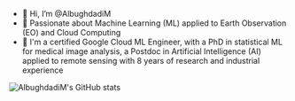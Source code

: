 - 👋 Hi, I’m @AlbughdadiM
- 👀 Passionate about Machine Learning (ML) applied to Earth Observation (EO) and Cloud Computing
- 🌱 I'm a certified Google Cloud ML Engineer, with a PhD in statistical ML for medical image analysis, a Postdoc in Artificial Intelligence (AI) applied
to remote sensing with 8 years of research and industrial experience

![AlbughdadiM's GitHub stats](https://github-readme-stats.vercel.app/api?username=AlbughdadiM&show_icons=true&theme=transparent)
